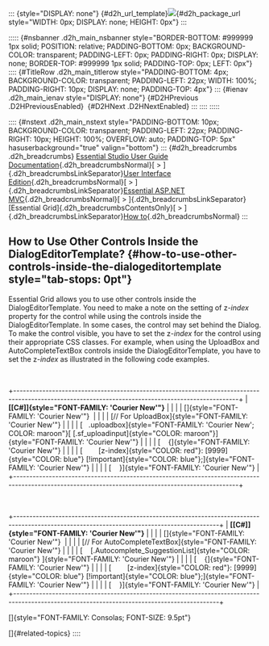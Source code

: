 ::: {style="DISPLAY: none"}
[](ms-xhelp:///?Id=d2h_url_template){#d2h_url_template}![](!package_url!){#d2h_package_url style="WIDTH: 0px; DISPLAY: none; HEIGHT: 0px"}
:::

::::: {#nsbanner .d2h_main_nsbanner style="BORDER-BOTTOM: #999999 1px solid; POSITION: relative; PADDING-BOTTOM: 0px; BACKGROUND-COLOR: transparent; PADDING-LEFT: 0px; PADDING-RIGHT: 0px; DISPLAY: none; BORDER-TOP: #999999 1px solid; PADDING-TOP: 0px; LEFT: 0px"}
:::: {#TitleRow .d2h_main_titlerow style="PADDING-BOTTOM: 4px; BACKGROUND-COLOR: transparent; PADDING-LEFT: 22px; WIDTH: 100%; PADDING-RIGHT: 10px; DISPLAY: none; PADDING-TOP: 4px"}
::: {#ienav .d2h_main_ienav style="DISPLAY: none"}
[](ms-xhelp:///?Id=efefb46f-cc04-4d3d-8d78-e901d9ee819c){#D2HPrevious .D2HPreviousEnabled}  [](ms-xhelp:///?Id=c9eddb93-998b-4cc9-8a49-a1d87b2872fa){#D2HNext .D2HNextEnabled}
:::
::::
:::::

:::: {#nstext .d2h_main_nstext style="PADDING-BOTTOM: 10px; BACKGROUND-COLOR: transparent; PADDING-LEFT: 22px; PADDING-RIGHT: 10px; HEIGHT: 100%; OVERFLOW: auto; PADDING-TOP: 5px" hasuserbackground="true" valign="bottom"}
::: {#d2h_breadcrumbs .d2h_breadcrumbs}
[Essential Studio User Guide Documentation](ms-xhelp:///?Id=12457748-09e3-4d74-a240-8e049cedf030){.d2h_breadcrumbsNormal}[ \> ]{.d2h_breadcrumbsLinkSeparator}[User Interface Edition](ms-xhelp:///?Id=c29296b7-531c-413b-a0ec-488ca1f7f669){.d2h_breadcrumbsNormal}[ \> ]{.d2h_breadcrumbsLinkSeparator}[Essential ASP.NET MVC](ms-xhelp:///?Id=4b14e7d1-65c4-4f67-b1aa-2c37709905a5){.d2h_breadcrumbsNormal}[ \> ]{.d2h_breadcrumbsLinkSeparator}[Essential Grid]{.d2h_breadcrumbsContentsOnly}[ \> ]{.d2h_breadcrumbsLinkSeparator}[How to](ms-xhelp:///?Id=0d8a7383-ca49-43db-8609-dca7963c87ab){.d2h_breadcrumbsNormal}
:::

## How to Use Other Controls Inside the DialogEditorTemplate? {#how-to-use-other-controls-inside-the-dialogeditortemplate style="tab-stops: 0pt"}

Essential Grid allows you to use other controls inside the DialogEditorTemplate. You need to make a note on the setting of z-*index* property for the control while using the controls inside the DialogEditorTemplate. In some cases, the control may set behind the Dialog. To make the control visible, you have to set the z-*index* for the control using their appropriate CSS classes. For example, when using the UploadBox and AutoCompleteTextBox controls inside the DialogEditorTemplate, you have to set the z-*index* as illustrated in the following code examples.

 

+---------------------------------------------------------------------------------------------------------------------------------------------------+
| **[\[C#\]]{style="FONT-FAMILY: 'Courier New'"}**                                                                                                  |
|                                                                                                                                                   |
| []{style="FONT-FAMILY: 'Courier New'"}                                                                                                            |
|                                                                                                                                                   |
| [// For UploadBox]{style="FONT-FAMILY: 'Courier New'"}                                                                                            |
|                                                                                                                                                   |
| [   .uploadbox]{style="FONT-FAMILY: 'Courier New'; COLOR: maroon"}[ [.sf_uploadinput]{style="COLOR: maroon"}]{style="FONT-FAMILY: 'Courier New'"} |
|                                                                                                                                                   |
| [    {]{style="FONT-FAMILY: 'Courier New'"}                                                                                                       |
|                                                                                                                                                   |
| [        [z-index]{style="COLOR: red"}: [9999]{style="COLOR: blue"} [!important]{style="COLOR: blue"};]{style="FONT-FAMILY: 'Courier New'"}       |
|                                                                                                                                                   |
| [    }]{style="FONT-FAMILY: 'Courier New'"}                                                                                                       |
+---------------------------------------------------------------------------------------------------------------------------------------------------+

 

+---------------------------------------------------------------------------------------------------------------------------------------------+
| **[\[C#\]]{style="FONT-FAMILY: 'Courier New'"}**                                                                                            |
|                                                                                                                                             |
| []{style="FONT-FAMILY: 'Courier New'"}                                                                                                      |
|                                                                                                                                             |
| [// For AutoCompleteTextBox]{style="FONT-FAMILY: 'Courier New'"}                                                                            |
|                                                                                                                                             |
| [    [.Autocomplete_SuggestionList]{style="COLOR: maroon"} ]{style="FONT-FAMILY: 'Courier New'"}                                            |
|                                                                                                                                             |
| [    {]{style="FONT-FAMILY: 'Courier New'"}                                                                                                 |
|                                                                                                                                             |
| [        [z-index]{style="COLOR: red"}: [9999]{style="COLOR: blue"} [!important]{style="COLOR: blue"};]{style="FONT-FAMILY: 'Courier New'"} |
|                                                                                                                                             |
| [    }]{style="FONT-FAMILY: 'Courier New'"}                                                                                                 |
+---------------------------------------------------------------------------------------------------------------------------------------------+

[]{style="FONT-FAMILY: Consolas; FONT-SIZE: 9.5pt"} 

[]{#related-topics}
::::
